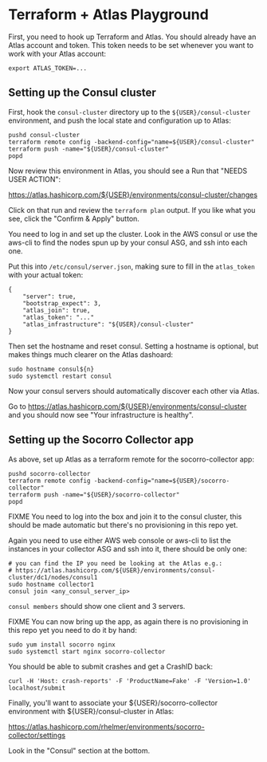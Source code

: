 Terraform + Atlas Playground
============================

First, you need to hook up Terraform and Atlas. You should already have 
an Atlas account and token. This token needs to be set whenever you want
to work with your Atlas account:

```
export ATLAS_TOKEN=...
```

Setting up the Consul cluster
-----------------------------

First, hook the ```consul-cluster``` directory up to the
```${USER}/consul-cluster``` environment, and push the local state and
configuration up to Atlas:

```
pushd consul-cluster
terraform remote config -backend-config="name=${USER}/consul-cluster"
terraform push -name="${USER}/consul-cluster"
popd
```

Now review this environment in Atlas, you should see a Run that "NEEDS
USER ACTION": 

https://atlas.hashicorp.com/${USER}/environments/consul-cluster/changes

Click on that run and review the ```terraform plan``` output. If you like
what you see, click the "Confirm & Apply" button.

You need to log in and set up the cluster. Look in the AWS consul or use
the aws-cli to find the nodes spun up by your consul ASG, and ssh into each
one.

Put this into ```/etc/consul/server.json```, making sure to fill in the
```atlas_token``` with your actual token:

```
{
    "server": true,
    "bootstrap_expect": 3,
    "atlas_join": true,
    "atlas_token": "..."
    "atlas_infrastructure": "${USER}/consul-cluster"
}
```

Then set the hostname and reset consul. Setting a hostname is optional,
but makes things much clearer on the Atlas dashoard:

```
sudo hostname consul${n}
sudo systemctl restart consul
```

Now your consul servers should automatically discover each other via
Atlas.

Go to https://atlas.hashicorp.com/${USER}/environments/consul-cluster
and you should now see "Your infrastructure is healthy".

Setting up the Socorro Collector app
------------------------------------

As above, set up Atlas as a terraform remote for the socorro-collector app:

```
pushd socorro-collector
terraform remote config -backend-config="name=${USER}/socorro-collector"
terraform push -name="${USER}/socorro-collector"
popd
```

FIXME You need to log into the box and join it to the consul cluster,
this should be made automatic but there's no provisioning in this repo yet.

Again you need to use either AWS web console or aws-cli to list the instances
in your collector ASG and ssh into it, there should be only one:

```
# you can find the IP you need be looking at the Atlas e.g.:
# https://atlas.hashicorp.com/${USER}/environments/consul-cluster/dc1/nodes/consul1
sudo hostname collector1
consul join <any_consul_server_ip>
```

```consul members``` should show one client and 3 servers.

FIXME You can now bring up the app, as again there is no provisioning in this
repo yet you need to do it by hand:

```
sudo yum install socorro nginx
sudo systemctl start nginx socorro-collector
```

You should be able to submit crashes and get a CrashID back:

```
curl -H 'Host: crash-reports' -F 'ProductName=Fake' -F 'Version=1.0' localhost/submit
```

Finally, you'll want to associate your ${USER}/socorro-collector environment
with ${USER}/consul-cluster in Atlas:

https://atlas.hashicorp.com/rhelmer/environments/socorro-collector/settings

Look in the "Consul" section at the bottom.

